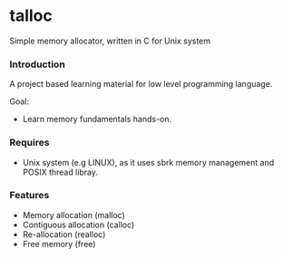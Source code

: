 # talloc
Simple memory allocator, written in C for Unix system

### Introduction
A project based learning material for low level programming language.

Goal: 
- Learn memory fundamentals hands-on.

### Requires 
- Unix system (e.g LINUX), as it uses sbrk memory management and POSIX thread libray.

### Features
- Memory allocation (malloc)
- Contiguous allocation (calloc)
- Re-allocation (realloc)
- Free memory (free)
